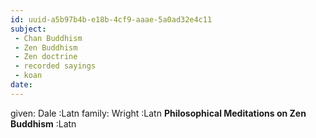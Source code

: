 ```yaml
---
id: uuid-a5b97b4b-e18b-4cf9-aaae-5a0ad32e4c11
subject: 
 - Chan Buddhism
 - Zen Buddhism
 - Zen doctrine
 - recorded sayings
 - koan
date: 
---
```


given: Dale :Latn
family: Wright :Latn
**Philosophical Meditations on Zen Buddhism** :Latn
